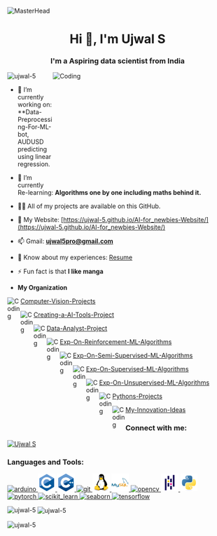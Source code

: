 ![MasterHead](https://nielseniq.com/wp-content/uploads/sites/4/2021/02/data-science-icon-animation-banner-clockwise-4.gif)
<h1 align="center">Hi 👋, I'm Ujwal S</h1>
<h3 align="center">I'm a Aspiring data scientist from India</h3>
<img align="right" alt="Coding" width="400" height="250" src="https://ucarecdn.com/687262eb-1a0c-4a53-8de8-317b1eff509a/">

<p align="left"> <img src="https://komarev.com/ghpvc/?username=ujwal-5&label=Profile%20views&color=0e75b6&style=flat" alt="ujwal-5" /> </p>

- 🔭 I’m currently working on: **Data-Preprocessing-For-ML-bot, AUDUSD predicting using linear regression.

- 🌱 I’m currently Re-learning: **Algorithms one by one including maths behind it.**

- 👨‍💻 All of my projects are available on this GitHub.

- 📝 My Website: [https://ujwal-5.github.io/AI-for_newbies-Website/](https://ujwal-5.github.io/AI-for_newbies-Website/)

- 📫 Gmail: **ujwal5pro@gmail.com**

- 📄 Know about my experiences: [Resume](Resume)

- ⚡ Fun fact is that **I like manga**


- **My Organization**

[Computer-Vision-Projects](https://github.com/Computer-Vision-Projects)<img align="left" alt="Coding" width="30" src="https://user-images.githubusercontent.com/104285358/197159957-88c5e3ef-dadd-48d9-af67-922fca5dc9ef.png">

[Creating-a-AI-Tools-Project](https://github.com/Creating-a-AI-Tools-Project)<img align="left" alt="Coding" width="30" src="https://user-images.githubusercontent.com/104285358/197160081-7dc618da-63c0-4514-862d-0bc84def83ae.png">

[Data-Analyst-Project](https://github.com/Data-Analyst-Project)<img align="left" alt="Coding" width="30" src="https://user-images.githubusercontent.com/104285358/197148426-301e12a1-e876-4074-bc86-bac9c1477065.png">

[Exp-On-Reinforcement-ML-Algorithms](https://github.com/Exp-On-Reinforcement-ML-Algorithms)<img align="left" alt="Coding" width="30" src="https://user-images.githubusercontent.com/104285358/197160218-e072d8d6-df66-4818-b42d-de45e4590c4e.png">

[Exp-On-Semi-Supervised-ML-Algorithms](https://github.com/Exp-On-Semi-Supervised-ML-Algorithms)<img align="left" alt="Coding" width="30" src="https://user-images.githubusercontent.com/104285358/197160549-1f60aaa8-1c35-43f9-93ad-3d81683f4e5c.png">

[Exp-On-Supervised-ML-Algorithms](https://github.com/Exp-On-Supervised-ML-Algorithms)<img align="left" alt="Coding" width="30" src="https://user-images.githubusercontent.com/104285358/197160634-33ab8744-f197-4e88-92bc-f6fb6bfc5d58.png">

[Exp-On-Unsupervised-ML-Algorithms](https://github.com/Exp-On-Unsupervised-ML-Algorithms)<img align="left" alt="Coding" width="30" src="https://user-images.githubusercontent.com/104285358/197160802-914fa1c1-51bf-4c58-a924-7a4e2c2c35df.png">

[Pythons-Projects](https://github.com/Pythons-Projects)<img align="left" alt="Coding" width="30" src="https://user-images.githubusercontent.com/104285358/197160915-7a7a01e1-14c5-4510-a6fa-350670abad6a.png">

[My-Innovation-Ideas](https://github.com/My-Innovation-Ideas)<img align="left" alt="Coding" width="30" src="https://user-images.githubusercontent.com/104285358/197161046-76606c23-3599-4084-8a90-0332867c8cbd.png">


<h3 align="left">Connect with me:</h3>
<p align="left">
<a href="https://www.linkedin.com/in/ujwal-s-472a321b9/" target="blank"><img align="center" src="https://raw.githubusercontent.com/rahuldkjain/github-profile-readme-generator/master/src/images/icons/Social/linked-in-alt.svg" alt="Ujwal S" height="30" width="40" /></a>
</p>

<h3 align="left">Languages and Tools:</h3>
<p align="left"> <a href="https://www.arduino.cc/" target="_blank" rel="noreferrer"> <img src="https://cdn.worldvectorlogo.com/logos/arduino-1.svg" alt="arduino" width="40" height="40"/> </a> <a href="https://www.cprogramming.com/" target="_blank" rel="noreferrer"> <img src="https://raw.githubusercontent.com/devicons/devicon/master/icons/c/c-original.svg" alt="c" width="40" height="40"/> </a> <a href="https://www.w3schools.com/cpp/" target="_blank" rel="noreferrer"> <img src="https://raw.githubusercontent.com/devicons/devicon/master/icons/cplusplus/cplusplus-original.svg" alt="cplusplus" width="40" height="40"/> </a> <a href="https://git-scm.com/" target="_blank" rel="noreferrer"> <img src="https://www.vectorlogo.zone/logos/git-scm/git-scm-icon.svg" alt="git" width="40" height="40"/> </a> <a href="https://www.linux.org/" target="_blank" rel="noreferrer"> <img src="https://raw.githubusercontent.com/devicons/devicon/master/icons/linux/linux-original.svg" alt="linux" width="40" height="40"/> </a> <a href="https://www.mysql.com/" target="_blank" rel="noreferrer"> <img src="https://raw.githubusercontent.com/devicons/devicon/master/icons/mysql/mysql-original-wordmark.svg" alt="mysql" width="40" height="40"/> </a> <a href="https://opencv.org/" target="_blank" rel="noreferrer"> <img src="https://www.vectorlogo.zone/logos/opencv/opencv-icon.svg" alt="opencv" width="40" height="40"/> </a> <a href="https://pandas.pydata.org/" target="_blank" rel="noreferrer"> <img src="https://raw.githubusercontent.com/devicons/devicon/2ae2a900d2f041da66e950e4d48052658d850630/icons/pandas/pandas-original.svg" alt="pandas" width="40" height="40"/> </a> <a href="https://www.python.org" target="_blank" rel="noreferrer"> <img src="https://raw.githubusercontent.com/devicons/devicon/master/icons/python/python-original.svg" alt="python" width="40" height="40"/> </a> <a href="https://pytorch.org/" target="_blank" rel="noreferrer"> <img src="https://www.vectorlogo.zone/logos/pytorch/pytorch-icon.svg" alt="pytorch" width="40" height="40"/> </a> <a href="https://scikit-learn.org/" target="_blank" rel="noreferrer"> <img src="https://upload.wikimedia.org/wikipedia/commons/0/05/Scikit_learn_logo_small.svg" alt="scikit_learn" width="40" height="40"/> </a> <a href="https://seaborn.pydata.org/" target="_blank" rel="noreferrer"> <img src="https://seaborn.pydata.org/_images/logo-mark-lightbg.svg" alt="seaborn" width="40" height="40"/> </a> <a href="https://www.tensorflow.org" target="_blank" rel="noreferrer"> <img src="https://www.vectorlogo.zone/logos/tensorflow/tensorflow-icon.svg" alt="tensorflow" width="40" height="40"/> </a> </p>

<p><img align="left" src="https://github-readme-stats.vercel.app/api/top-langs?username=ujwal-5&show_icons=true&locale=en&layout=compact" alt="ujwal-5" /></p>

<p>&nbsp;<img align="center" src="https://github-readme-stats.vercel.app/api?username=ujwal-5&show_icons=true&locale=en" alt="ujwal-5" /></p>

<p><img align="center" src="https://github-readme-streak-stats.herokuapp.com/?user=ujwal-5&" alt="ujwal-5" /></p>
